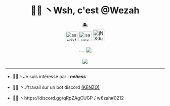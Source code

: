 <h1 align="center">🏴‍☠️ 丶Wsh, c'est @Wezah</h1>


<p align="center">
  <b>🏝</b><br>
<a href="https://twitter.com/667Wezah"><img src="https://i.imgur.com/CuIpv32.png" alt="sayrixfx" width="37" height="30" /></a> 
<a href="https://www.youtube.com/channel/UCI9ELTuau0YlBPP5miLKsXw"><img src="https://i.imgur.com/JVFQEu8.png" alt="sayrix" width="41"  height="30" /></a> 
<a href="https://discordapp.com/users/807639128257855517"><img src="https://i.imgur.com/ECp26UF.png" alt="jNKdusJ" width="36" height="36" /></a>
  <br><br>
  ---
  <img src="https://data.whicdn.com/images/293903810/original.gif">
  <br><br>
    <a href="https://github.com/Wezah">
      <img src="https://discord.c99.nl/widget/theme-4/807639128257855517.png"> </a>
</p>

---
- 🏴‍☠️丶Je suis intéressé par : _**nehess**_

- 🏴‍☠️ 丶J'travail sur un bot discord [(KENZO)](https://discord.gg/qRpZAgCUGP)

- 🏴‍☠️ 丶https://discord.gg/qRpZAgCUGP / w€zah#0212
